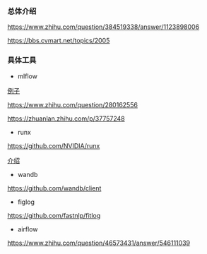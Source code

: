 
### 总体介绍

https://www.zhihu.com/question/384519338/answer/1123898006

https://bbs.cvmart.net/topics/2005

### 具体工具

- mlflow

[例子](https://zhuanlan.zhihu.com/p/67173051)

https://www.zhihu.com/question/280162556

https://zhuanlan.zhihu.com/p/37757248

- runx

https://github.com/NVIDIA/runx

[介绍](https://zhuanlan.zhihu.com/p/123053580)

- wandb

https://github.com/wandb/client

- figlog

https://github.com/fastnlp/fitlog


- airflow

https://www.zhihu.com/question/46573431/answer/546111039
